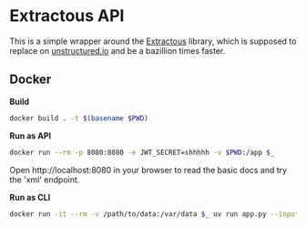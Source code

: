 # Extractous API

This is a simple wrapper around the [Extractous]() library, which is supposed to replace on [unstructured.io]() and be a bazillion
times faster.



## Docker

**Build**

```bash
docker build . -t $(basename $PWD)
```


**Run as API**

```bash
docker run --rm -p 8080:8080 -e JWT_SECRET=shhhhh -v $PWD:/app $_
```

Open http://localhost:8080 in your browser to read the basic docs and try the 'xml' endpoint.

**Run as CLI**

```bash
docker run -it --rm -v /path/to/data:/var/data $_ uv run app.py --input /var/data/yourfile.pdf
```
